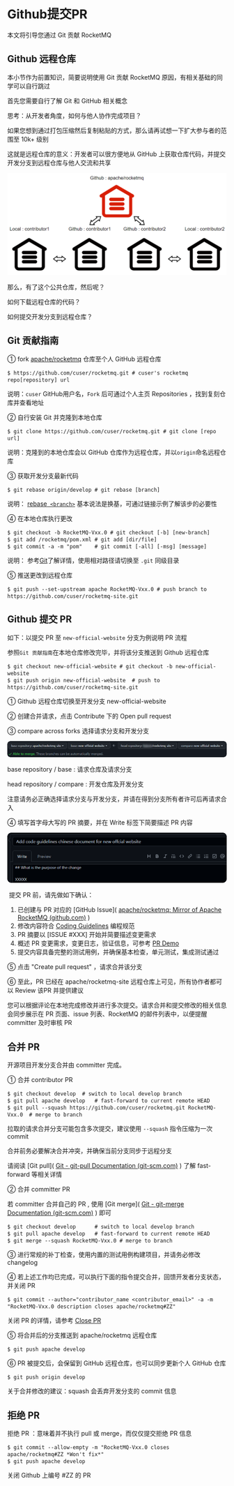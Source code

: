 #  Github提交PR

本文将引导您通过 Git 贡献 RocketMQ

## Github 远程仓库

本小节作为前置知识，简要说明使用 Git 贡献 RocketMQ 原因，有相关基础的同学可以自行跳过

首先您需要自行了解 Git 和 GitHub 相关概念

思考：从开发者角度，如何与他人协作完成项目？

如果您想到通过打包压缩然后复制粘贴的方式，那么请再试想一下扩大参与者的范围至 10k+ 级别

这就是远程仓库的意义：开发者可以很方便地从 GitHub 上获取仓库代码，并提交开发分支到远程仓库与他人交流和共享

![1656601484232](../picture/31pull-request/1_Github.png)

那么，有了这个公共仓库，然后呢？

如何下载远程仓库的代码？

如何提交开发分支到远程仓库？

## Git 贡献指南

① fork [apache/rocketmq](https://github.com/apache/rocketmq) 仓库至个人 GitHub 远程仓库

```shell
$ https://github.com/cuser/rocketmq.git # cuser's rocketmq repo[repository] url
```

说明：```cuser``` GitHub用户名，```Fork``` 后可通过个人主页 Repositories ，找到复刻仓库并查看地址

② 自行安装 Git 并克隆到本地仓库

```shell
$ git clone https://github.com/cuser/rocketmq.git # git clone [repo url]
```

说明：克隆到的本地仓库会以 GitHub 仓库作为远程仓库，并以```origin```命名远程仓库

③ 获取开发分支最新代码

```shell
$ git rebase origin/develop # git rebase [branch]
```

说明： [rebase` <branch>`](https://git-scm.com/docs/git-rebase) 基本说法是换基，可通过链接示例了解该步的必要性

④ 在本地仓库执行更改

```shell
$ git checkout -b RocketMQ-Vxx.0 # git checkout [-b] [new-branch]
$ git add /rocketmq/pom.xml # git add [dir/file]
$ git commit -a -m "pom"	# git commit [-all] [-msg] [message]
```

说明： 参考[Git](https://git-scm.com/docs/git-add)了解详情，使用相对路径请切换至 ```.git``` 同级目录

⑤ 推送更改到远程仓库

```shell
$ git push --set-upstream apache RocketMQ-Vxx.0	# push branch to https://github.com/cuser/rocketmq-site.git
```

## Github 提交 PR

如下：以提交 PR 至 ```new-official-website``` 分支为例说明 PR 流程

参照```Git 贡献指南```在本地仓库修改完毕，并将该分支推送到 Github 远程仓库

```shell
$ git checkout new-official-website	# git checkout -b new-official-website
$ git push origin new-official-website	# push to https://github.com/cuser/rocketmq-site.git
```

① Github 远程仓库切换至开发分支 new-official-website

② 创建合并请求，点击 Contribute 下的 Open pull request

③ compare across forks 选择请求分支和开发分支

![1656580236831](../picture/31pull-request/2_compare.png)

base repository / base : 请求仓库及请求分支

head repository / compare : 开发仓库及开发分支

注意请务必正确选择请求分支与开发分支，并请在得到分支所有者许可后再请求合入

④ 填写首字母大写的 PR 摘要，并在 Write 标签下简要描述 PR 内容

![1656589498318](../picture/31pull-request/3_Write.png)

​	提交 PR 前，请先做如下确认：

1. 已创建与 PR 对应的 [GitHub Issue]( [apache/rocketmq: Mirror of Apache RocketMQ (github.com)](https://github.com/apache/rocketmq/issues) )
2. 修改内容符合 [Coding Guidelines](/docs/contributionGuide/30code-guidelines) 编程规范
3. PR 摘要以 [ISSUE #XXX] 开始并简要描述变更需求
4. 概述 PR 变更需求，变更日志，验证信息，可参考 [PR Demo](https://github.com/apache/rocketmq/pull/152) 
5. 提交内容具备完整的测试用例，并确保基本检查，单元测试，集成测试通过

⑤ 点击 "Create pull request" ，请求合并该分支

⑥ 至此，PR 已经在 apache/rocketmq-site 远程仓库上可见，所有协作者都可以 Review 该PR 并提供建议

您可以根据评论在本地完成修改并进行多次提交。请求合并和提交修改的相关信息会同步展示在 PR 页面、issue 列表、RocketMQ 的邮件列表中，以便提醒 committer 及时审核 PR

## 合并 PR

开源项目开发分支合并由 committer 完成。

① 合并 contributor PR

```shell
$ git checkout develop	# switch to local develop branch
$ git pull apache develop	# fast-forward to current remote HEAD
$ git pull --squash https://github.com/cuser/rocketmq.git RocketMQ-Vxx.0  # merge to branch
```

拉取的请求合并分支可能包含多次提交，建议使用 ```--squash``` 指令压缩为一次 commit

合并前务必要解决合并冲突，并确保当前分支同步于远程分支

请阅读 [Git pull]( [Git - git-pull Documentation (git-scm.com)](https://git-scm.com/docs/git-pull) ) 了解 fast-forward 等相关详情

② 合并 committer PR

若 committer 合并自己的 PR , 使用 [Git merge]( [Git - git-merge Documentation (git-scm.com)](https://git-scm.com/docs/git-merge) ) 即可

```shell
$ git checkout develop      # switch to local develop branch
$ git pull apache develop   # fast-forward to current remote HEAD
$ git merge --squash RocketMQ-Vxx.0	# merge to branch
```

③ 进行常规的补丁检查，使用内置的测试用例构建项目，并请务必修改 changelog 

④ 若上述工作均已完成，可以执行下面的指令提交合并，回馈开发者分支状态，并关闭 PR

```shell
$ git commit --author="contributor_name <contributor_email>" -a -m "RocketMQ-Vxx.0 description closes apache/rocketmq#ZZ"
```

关闭 PR 的详情，请参考 [Close PR](https://docs.github.com/cn/issues/tracking-your-work-with-issues/closing-an-issue) 

⑤ 将合并后的分支推送到 apache/rocketmq 远程仓库

```shell
$ git push apache develop
```

⑥ PR 被提交后，会保留到 GitHub 远程仓库，也可以同步更新个人 GitHub 仓库

```shell
$ git push origin develop
```

关于合并修改的建议：squash 会丢弃开发分支的 commit 信息

## 拒绝 PR

拒绝 PR ：意味着并不执行 pull 或 merge，而仅仅提交拒绝 PR 信息

```SHELL
$ git commit --allow-empty -m "RocketMQ-Vxx.0 closes apache/rocketmq#ZZ *Won't fix*"
$ git push apache develop
```

关闭 Github 上编号 #ZZ 的 PR









